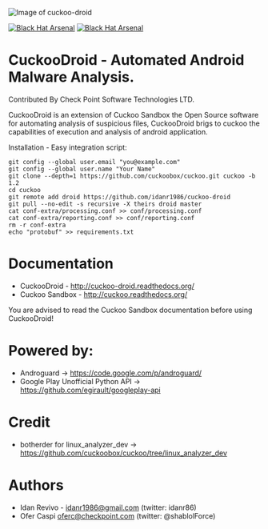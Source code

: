 ![Image of cuckoo-droid](https://github.com/idanr1986/cuckoo-droid/blob/master/documentation/book/src/_images/logo/cuckoo.png?raw=true)

[![Black Hat Arsenal](https://www.toolswatch.org/badges/arsenal/2015.svg)]( https://www.blackhat.com/us-15/arsenal.html)
[![Black Hat Arsenal](https://www.toolswatch.org/badges/arsenal/2016.svg)]( https://www.blackhat.com/us-16/arsenal.html)

CuckooDroid - Automated Android Malware Analysis.
=================================================
Contributed By Check Point Software Technologies LTD.

CuckooDroid is an extension of Cuckoo Sandbox the Open Source software for automating analysis of suspicious files, CuckooDroid brigs to cuckoo the capabilities of execution and analysis of android application.

Installation - Easy integration script:

    git config --global user.email "you@example.com"
    git config --global user.name "Your Name"
    git clone --depth=1 https://github.com/cuckoobox/cuckoo.git cuckoo -b 1.2
    cd cuckoo
    git remote add droid https://github.com/idanr1986/cuckoo-droid
    git pull --no-edit -s recursive -X theirs droid master 
    cat conf-extra/processing.conf >> conf/processing.conf
    cat conf-extra/reporting.conf >> conf/reporting.conf
    rm -r conf-extra
    echo "protobuf" >> requirements.txt

Documentation
=============
- CuckooDroid - http://cuckoo-droid.readthedocs.org/
- Cuckoo Sandbox - http://cuckoo.readthedocs.org/

You are advised to read the Cuckoo Sandbox documentation before using CuckooDroid!

Powered by:
===========
- Androguard -> https://code.google.com/p/androguard/
- Google Play Unofficial Python API -> https://github.com/egirault/googleplay-api

Credit 
======
- botherder for linux_analyzer_dev -> https://github.com/cuckoobox/cuckoo/tree/linux_analyzer_dev

Authors
=======
- Idan Revivo - idanr1986@gmail.com (twitter: idanr86)
- Ofer Caspi oferc@checkpoint.com (twitter: @shablolForce)
